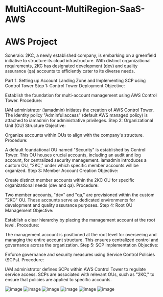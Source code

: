 # MultiAccount-MultiRegion-SaaS-AWS
# AWS Project

Scneraio:
2KC, a newly established company, is embarking on a greenfield initiative to structure its cloud infrastructure. With distinct organizational requirements, 2KC has designated development (dev) and quality assurance (qa) accounts to efficiently cater to its diverse needs.


Part 1: Setting up Account Landing Zone and Implementing SCP using Control Tower
Step 1: Control Tower Deployment
Objective:

Establish the foundation for multi-account management using AWS Control Tower.
Procedure:

IAM administrator (iamadmin) initiates the creation of AWS Control Tower.
The identity policy "Adminfullaccess" (default AWS managed policy) is attached to iamadmin for administrative privileges.
Step 2: Organizational Unit (OU) Structure
Objective:

Organize accounts within OUs to align with the company's structure.
Procedure:

A default foundational OU named "Security" is established by Control Tower.
This OU houses crucial accounts, including an audit and log account, for centralized security management.
iamadmin introduces a custom OU, "2KC," under which specific member accounts will be organized.
Step 3: Member Account Creation
Objective:

Create distinct member accounts within the 2KC OU for specific organizational needs (dev and qa).
Procedure:

Two member accounts, "dev" and "qa," are provisioned within the custom "2KC" OU.
These accounts serve as dedicated environments for development and quality assurance purposes.
Step 4: Root OU Management
Objective:

Establish a clear hierarchy by placing the management account at the root level.
Procedure:

The management account is positioned at the root level for overseeing and managing the entire account structure.
This ensures centralized control and governance across the organization.
Step 5: SCP Implementation
Objective:

Enforce governance and security measures using Service Control Policies (SCPs).
Procedure:

IAM administrator defines SCPs within AWS Control Tower to regulate service access.
SCPs are associated with relevant OUs, such as "2KC," to ensure that policies are applied to specific accounts.


![image](https://github.com/Praveenraj29/MultiAccount-MultiRegion-SaaS-AWS/assets/44286337/6f47ae6a-fdf8-410f-a44d-95c95f8fd752)
![image](https://github.com/Praveenraj29/MultiAccount-MultiRegion-SaaS-AWS/assets/44286337/2ca901ba-02c2-431d-9cbb-c12b29031686)
![image](https://github.com/Praveenraj29/MultiAccount-MultiRegion-SaaS-AWS/assets/44286337/346f911e-d4b5-4d17-a38f-5639aab03ccf)
![image](https://github.com/Praveenraj29/MultiAccount-MultiRegion-SaaS-AWS/assets/44286337/3d7238bb-3cd7-4867-9c0b-37979c8c858c)
![image](https://github.com/Praveenraj29/MultiAccount-MultiRegion-SaaS-AWS/assets/44286337/7bdad29b-3c12-416d-a663-3bed898cf949)
![image](https://github.com/Praveenraj29/MultiAccount-MultiRegion-SaaS-AWS/assets/44286337/ba618aa4-0b51-4944-b9e0-d7f4c9ea7bfa)





